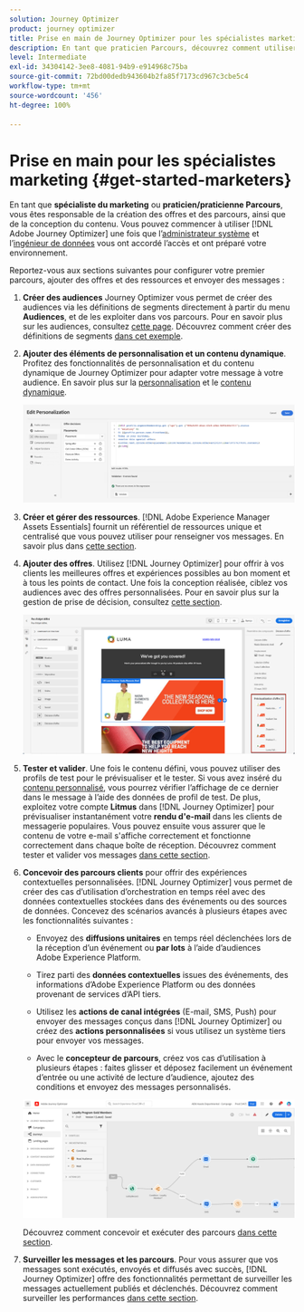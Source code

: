 ```yaml
---
solution: Journey Optimizer
product: journey optimizer
title: Prise en main de Journey Optimizer pour les spécialistes marketing
description: En tant que praticien Parcours, découvrez comment utiliser Journey Optimizer.
level: Intermediate
exl-id: 34304142-3ee8-4081-94b9-e914968c75ba
source-git-commit: 72bd00dedb943604b2fa85f7173cd967c3cbe5c4
workflow-type: tm+mt
source-wordcount: '456'
ht-degree: 100%

---
```


# Prise en main pour les spécialistes marketing {#get-started-marketers}

En tant que **spécialiste du marketing** ou **praticien/praticienne Parcours**, vous êtes responsable de la création des offres et des parcours, ainsi que de la conception du contenu. Vous pouvez commencer à utiliser [!DNL Adobe Journey Optimizer] une fois que l’[administrateur système](administrator.md) et l’[ingénieur de données](data-engineer.md) vous ont accordé l’accès et ont préparé votre environnement.

Reportez-vous aux sections suivantes pour configurer votre premier parcours, ajouter des offres et des ressources et envoyer des messages :

1. **Créer des audiences** Journey Optimizer vous permet de créer des audiences via les définitions de segments directement à partir du menu **Audiences**, et de les exploiter dans vos parcours.  Pour en savoir plus sur les audiences, consultez [cette page](../../audience/about-audiences.md). Découvrez comment créer des définitions de segments [dans cet exemple](../../audience/creating-a-segment-definition.md).

1. **Ajouter des éléments de personnalisation et un contenu dynamique**. Profitez des fonctionnalités de personnalisation et du contenu dynamique de Journey Optimizer pour adapter votre message à votre audience. En savoir plus sur la [personnalisation](../../personalization/personalize.md) et le [contenu dynamique](../../personalization/get-started-dynamic-content.md).

   ![](../assets/perso_ee2.png)

1. **Créer et gérer des ressources**. [!DNL Adobe Experience Manager Assets Essentials] fournit un référentiel de ressources unique et centralisé que vous pouvez utiliser pour renseigner vos messages. En savoir plus dans [cette section](../../email/assets-essentials.md).

1. **Ajouter des offres**. Utilisez [!DNL Journey Optimizer] pour offrir à vos clients les meilleures offres et expériences possibles au bon moment et à tous les points de contact. Une fois la conception réalisée, ciblez vos audiences avec des offres personnalisées. Pour en savoir plus sur la gestion de prise de décision, consultez [cette section](../../offers/get-started/starting-offer-decisioning.md).

   ![](../assets/offers-e2e-offers-displayed.png)

1. **Tester et valider**. Une fois le contenu défini, vous pouvez utiliser des profils de test pour le prévisualiser et le tester. Si vous avez inséré du [contenu personnalisé](../../personalization/personalize.md), vous pourrez vérifier l’affichage de ce dernier dans le message à l’aide des données de profil de test. De plus, exploitez votre compte **Litmus** dans [!DNL Journey Optimizer] pour prévisualiser instantanément votre **rendu d&#39;e-mail** dans les clients de messagerie populaires. Vous pouvez ensuite vous assurer que le contenu de votre e-mail s&#39;affiche correctement et fonctionne correctement dans chaque boîte de réception. Découvrez comment tester et valider vos messages [dans cette section](../../email/preview.md).

1. **Concevoir des parcours clients** pour offrir des expériences contextuelles personnalisées. [!DNL Journey Optimizer] vous permet de créer des cas d’utilisation d’orchestration en temps réel avec des données contextuelles stockées dans des événements ou des sources de données. Concevez des scénarios avancés à plusieurs étapes avec les fonctionnalités suivantes :

   * Envoyez des **diffusions unitaires** en temps réel déclenchées lors de la réception d’un événement ou **par lots** à l’aide d’audiences Adobe Experience Platform.

   * Tirez parti des **données contextuelles** issues des événements, des informations d’Adobe Experience Platform ou des données provenant de services d’API tiers.

   * Utilisez les **actions de canal intégrées** (E-mail, SMS, Push) pour envoyer des messages conçus dans [!DNL Journey Optimizer] ou créez des **actions personnalisées** si vous utilisez un système tiers pour envoyer vos messages.

   * Avec le **concepteur de parcours**, créez vos cas d’utilisation à plusieurs étapes : faites glisser et déposez facilement un événement d’entrée ou une activité de lecture d’audience, ajoutez des conditions et envoyez des messages personnalisés.

   ![](../assets/journey-design.png)

   Découvrez comment concevoir et exécuter des parcours [dans cette section](../../building-journeys/journey-gs.md).

1. **Surveiller les messages et les parcours**. Pour vous assurer que vos messages sont exécutés, envoyés et diffusés avec succès, [!DNL Journey Optimizer] offre des fonctionnalités permettant de surveiller les messages actuellement publiés et déclenchés. Découvrez comment surveiller les performances [dans cette section](../../reports/global-report.md).
